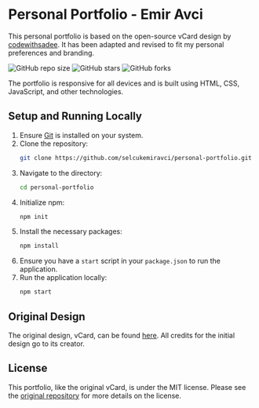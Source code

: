 # Personal Portfolio - Emir Avci

This personal portfolio is based on the open-source vCard design by [codewithsadee](https://github.com/codewithsadee). It has been adapted and revised to fit my personal preferences and branding.

![GitHub repo size](https://img.shields.io/github/repo-size/codewithsadee/vcard-personal-portfolio)
![GitHub stars](https://img.shields.io/github/stars/codewithsadee/vcard-personal-portfolio?style=social)
![GitHub forks](https://img.shields.io/github/forks/codewithsadee/vcard-personal-portfolio?style=social)

The portfolio is responsive for all devices and is built using HTML, CSS, JavaScript, and other technologies.

## Setup and Running Locally

1. Ensure [Git](https://git-scm.com/downloads) is installed on your system.
2. Clone the repository:
    ```bash
    git clone https://github.com/selcukemiravci/personal-portfolio.git
    ```
3. Navigate to the directory:
    ```bash
    cd personal-portfolio
    ```
4. Initialize npm:
    ```bash
    npm init
    ```
5. Install the necessary packages:
    ```bash
    npm install
    ```
6. Ensure you have a `start` script in your `package.json` to run the application.
7. Run the application locally:
    ```bash
    npm start
    ```

## Original Design

The original design, vCard, can be found [here](https://github.com/codewithsadee/vcard-personal-portfolio). All credits for the initial design go to its creator.

## License

This portfolio, like the original vCard, is under the MIT license. Please see the [original repository](https://github.com/codewithsadee/vcard-personal-portfolio) for more details on the license.

